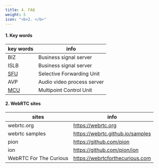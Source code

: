 ```yaml
---
title: 4. FAQ
weight: 5
icon: "<b>2. </b>"
---
```


#### 1. Key words
| key words  | info |
| ------------- | ------------- |
| BIZ | Business signal server  |
| ISLB | Business signal server |
|[SFU](https://webrtcglossary.com/sfu/)|Selective Forwarding Unit| 
|AVP|Audio video process server| 
|[MCU](https://webrtcglossary.com/mcu/)|Multipoint Control Unit|

#### 2. WebRTC sites
| sites  | info |
| ------------- | ------------- |
|webrtc.org |https://webrtc.org|
|webrtc samples|https://webrtc.github.io/samples|
|pion|https://github.com/pion|
|ion|https://github.com/pion/ion|
|WebRTC For The Curious|https://webrtcforthecurious.com|


